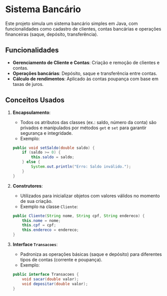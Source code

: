 # Sistema Bancário

Este projeto simula um sistema bancário simples em Java, com funcionalidades como cadastro de clientes, contas bancárias e operações financeiras (saque, depósito, transferência).

## Funcionalidades
- **Gerenciamento de Cliente e Contas**: Criação e remoção de clientes e contas.
- **Operações bancárias**: Depósito, saque e transferência entre contas.
- **Cálculo de rendimentos**: Aplicado às contas poupança com base em taxas de juros.

## Conceitos Usados
1. **Encapsulamento**: 
   - Todos os atributos das classes (ex.: saldo, número da conta) são privados e manipulados por métodos `get` e `set` para garantir segurança e integridade.
   - Exemplo:
   ```java
   public void setSaldo(double saldo) {
       if (saldo >= 0) {
           this.saldo = saldo;
       } else {
           System.out.println("Erro: Saldo inválido.");
       }
   }
   ```

2. **Construtores**:
   - Utilizados para inicializar objetos com valores válidos no momento de sua criação.
   - Exemplo na classe `Cliente`:
   ```java
   public Cliente(String nome, String cpf, String endereco) {
       this.nome = nome;
       this.cpf = cpf;
       this.endereco = endereco;
   }
   ```

3. **Interface `Transacoes`**: 
   - Padroniza as operações básicas (saque e depósito) para diferentes tipos de contas (corrente e poupança).
   - Exemplo:
   ```java
   public interface Transacoes {
       void sacar(double valor);
       void depositar(double valor);
   }
   ```

